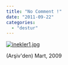 ```yaml
---
title: "No Comment !"
date: "2011-09-22"
categories: 
  - "destur"
---
```


[![inekler1.jpg](/uploads/2011/09/inekler1.jpg)](/uploads/2011/09/inekler1.jpg "inekler1.jpg")

(Arşiv'den) Mart, 2009
